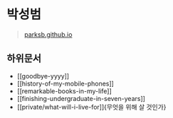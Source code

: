 # 박성범

> [parksb.github.io](https://parksb.github.io/)

## 하위문서

- [[goodbye-yyyy]]
- [[history-of-my-mobile-phones]]
- [[remarkable-books-in-my-life]]
- [[finishing-undergraduate-in-seven-years]]
- [[private/what-will-i-live-for]]{무엇을 위해 살 것인가}
